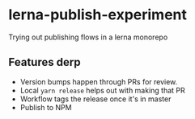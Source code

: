 # lerna-publish-experiment

Trying out publishing flows in a lerna monorepo

## Features derp

- Version bumps happen through PRs for review.
- Local `yarn release` helps out with making that PR
- Workflow tags the release once it's in master
- Publish to NPM
